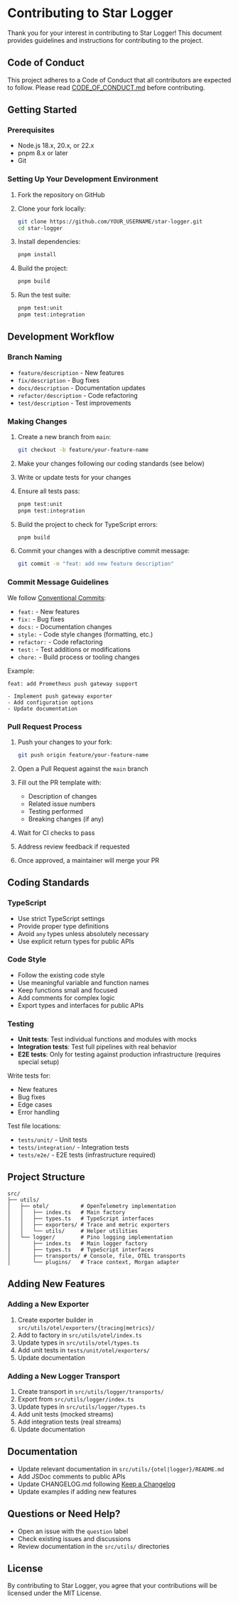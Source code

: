 # Contributing to Star Logger

Thank you for your interest in contributing to Star Logger! This document provides guidelines and instructions for contributing to the project.

## Code of Conduct

This project adheres to a Code of Conduct that all contributors are expected to follow. Please read [CODE_OF_CONDUCT.md](CODE_OF_CONDUCT.md) before contributing.

## Getting Started

### Prerequisites

- Node.js 18.x, 20.x, or 22.x
- pnpm 8.x or later
- Git

### Setting Up Your Development Environment

1. Fork the repository on GitHub
2. Clone your fork locally:
   ```bash
   git clone https://github.com/YOUR_USERNAME/star-logger.git
   cd star-logger
   ```

3. Install dependencies:
   ```bash
   pnpm install
   ```

4. Build the project:
   ```bash
   pnpm build
   ```

5. Run the test suite:
   ```bash
   pnpm test:unit
   pnpm test:integration
   ```

## Development Workflow

### Branch Naming

- `feature/description` - New features
- `fix/description` - Bug fixes
- `docs/description` - Documentation updates
- `refactor/description` - Code refactoring
- `test/description` - Test improvements

### Making Changes

1. Create a new branch from `main`:
   ```bash
   git checkout -b feature/your-feature-name
   ```

2. Make your changes following our coding standards (see below)

3. Write or update tests for your changes

4. Ensure all tests pass:
   ```bash
   pnpm test:unit
   pnpm test:integration
   ```

5. Build the project to check for TypeScript errors:
   ```bash
   pnpm build
   ```

6. Commit your changes with a descriptive commit message:
   ```bash
   git commit -m "feat: add new feature description"
   ```

### Commit Message Guidelines

We follow [Conventional Commits](https://www.conventionalcommits.org/):

- `feat:` - New features
- `fix:` - Bug fixes
- `docs:` - Documentation changes
- `style:` - Code style changes (formatting, etc.)
- `refactor:` - Code refactoring
- `test:` - Test additions or modifications
- `chore:` - Build process or tooling changes

Example:
```
feat: add Prometheus push gateway support

- Implement push gateway exporter
- Add configuration options
- Update documentation
```

### Pull Request Process

1. Push your changes to your fork:
   ```bash
   git push origin feature/your-feature-name
   ```

2. Open a Pull Request against the `main` branch

3. Fill out the PR template with:
   - Description of changes
   - Related issue numbers
   - Testing performed
   - Breaking changes (if any)

4. Wait for CI checks to pass

5. Address review feedback if requested

6. Once approved, a maintainer will merge your PR

## Coding Standards

### TypeScript

- Use strict TypeScript settings
- Provide proper type definitions
- Avoid `any` types unless absolutely necessary
- Use explicit return types for public APIs

### Code Style

- Follow the existing code style
- Use meaningful variable and function names
- Keep functions small and focused
- Add comments for complex logic
- Export types and interfaces for public APIs

### Testing

- **Unit tests**: Test individual functions and modules with mocks
- **Integration tests**: Test full pipelines with real behavior
- **E2E tests**: Only for testing against production infrastructure (requires special setup)

Write tests for:
- New features
- Bug fixes
- Edge cases
- Error handling

Test file locations:
- `tests/unit/` - Unit tests
- `tests/integration/` - Integration tests
- `tests/e2e/` - E2E tests (infrastructure required)

## Project Structure

```
src/
├── utils/
│   ├── otel/          # OpenTelemetry implementation
│   │   ├── index.ts   # Main factory
│   │   ├── types.ts   # TypeScript interfaces
│   │   ├── exporters/ # Trace and metric exporters
│   │   └── utils/     # Helper utilities
│   └── logger/        # Pino logging implementation
│       ├── index.ts   # Main logger factory
│       ├── types.ts   # TypeScript interfaces
│       ├── transports/ # Console, file, OTEL transports
│       └── plugins/   # Trace context, Morgan adapter
```

## Adding New Features

### Adding a New Exporter

1. Create exporter builder in `src/utils/otel/exporters/{tracing|metrics}/`
2. Add to factory in `src/utils/otel/index.ts`
3. Update types in `src/utils/otel/types.ts`
4. Add unit tests in `tests/unit/otel/exporters/`
5. Update documentation

### Adding a New Logger Transport

1. Create transport in `src/utils/logger/transports/`
2. Export from `src/utils/logger/index.ts`
3. Update types in `src/utils/logger/types.ts`
4. Add unit tests (mocked streams)
5. Add integration tests (real streams)
6. Update documentation

## Documentation

- Update relevant documentation in `src/utils/{otel|logger}/README.md`
- Add JSDoc comments to public APIs
- Update CHANGELOG.md following [Keep a Changelog](https://keepachangelog.com/)
- Update examples if adding new features

## Questions or Need Help?

- Open an issue with the `question` label
- Check existing issues and discussions
- Review documentation in the `src/utils/` directories

## License

By contributing to Star Logger, you agree that your contributions will be licensed under the MIT License.
